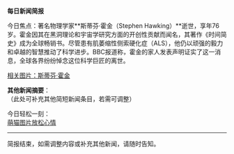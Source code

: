 **每日新闻简报**  

今日焦点：著名物理学家**斯蒂芬·霍金（Stephen Hawking）**逝世，享年76岁。霍金因其在黑洞理论和宇宙学研究方面的开创性贡献而闻名，其著作《时间简史》成为全球畅销书。尽管患有肌萎缩性侧索硬化症（ALS），他仍以顽强的毅力和卓越的智慧推动了科学进步。BBC报道称，霍金的家人发表声明证实了这一消息，全球各界纷纷悼念这位科学巨匠的离世。  

[相关图片：斯蒂芬·霍金](http://www.bbc.com/news/uk-43396008)  

**其他新闻摘要**：  
（此处可补充其他简短新闻条目，若需可调整）  

今日轻松一刻：  
[萌猫图片放松心情](https://cdn2.thecatapi.com/images/373.jpg)  

---  
简报结束，如需调整内容或补充其他新闻，请随时告知。